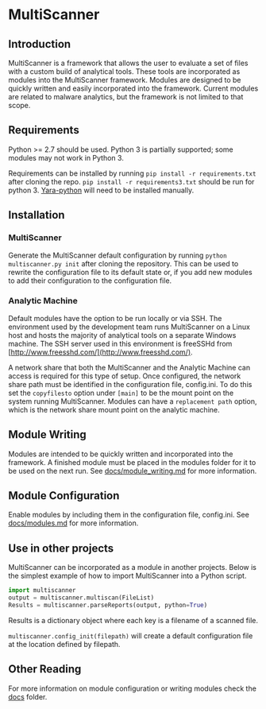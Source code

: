 MultiScanner 
==============

Introduction
------------
MultiScanner is a framework that allows the user to evaluate a set of files with a custom build of analytical tools. These tools are incorporated as modules into the MultiScanner framework. Modules are designed to be quickly written and easily incorporated into the framework. Current modules are related to malware analytics, but the framework is not limited to that scope.

Requirements
------------
Python >= 2.7 should be used. Python 3 is partially supported; some modules may not work in Python 3.

Requirements can be installed by running `pip install -r requirements.txt` after cloning the repo. `pip install -r requirements3.txt` should be run for python 3. [Yara-python](http://yara.readthedocs.org/en/latest/yarapython.html) will need to be installed manually.

Installation
------------
### MultiScanner ###
Generate the MultiScanner default configuration by running `python multiscanner.py init` after cloning the repository. This can be used to rewrite the configuration file to its default state or, if you add new modules to add their configuration to the configuration file.

### Analytic Machine ###
Default modules have the option to be run locally or via SSH. The environment used by the development team runs MultiScanner on a Linux host and hosts the majority of analytical tools on a separate Windows 
machine. The SSH server used in this environment is freeSSHd from [http://www.freesshd.com/](http://www.freesshd.com/).
 
A network share that both the MultiScanner and the Analytic Machine can access is required for this type of setup. Once configured, the network share path must be identified in the configuration file, config.ini. To do this set the `copyfilesto` option under `[main]` to be the mount point on the system running MultiScanner. Modules can have a `replacement path` option, which is the network share mount point on the analytic machine.

Module Writing
--------------
Modules are intended to be quickly written and incorporated into the framework. A finished module must be placed in the modules folder for it to be used on the next run.
See [docs/module_writing.md](docs/module_writing.md) for more information.

Module Configuration
-------------
Enable modules by including them in the configuration file, config.ini. See [docs/modules.md](docs/modules.md) for more information.

Use in other projects
---------------------
MultiScanner can be incorporated as a module in another projects. Below is the simplest example of how to import MultiScanner into a Python script.

```python
import multiscanner
output = multiscanner.multiscan(FileList)
Results = multiscanner.parseReports(output, python=True)
```

Results is a dictionary object where each key is a filename of a scanned file.

`multiscanner.config_init(filepath)` will create a default configuration file at the location defined by filepath.

Other Reading
-------------
For more information on module configuration or writing modules check the [docs](docs) folder.
